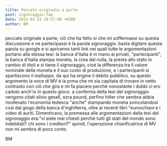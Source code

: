 ```yaml
---
title: Peccato originale a parte
post: signoraggio-faq
date: 2012-03-23 19:57:00 +0200
author: BM
---
```

peccato originale a parte, ciò che ha fatto si che mi soffermassi su questa discussione e ne partecipassi è la parola signoraggio.
basta digitare questa parola su google e si apriranno tanti link nei quali tutte le argomentazioni portano alla stessa tesi:
la banca d'italia è in mano ai privati, "partecipanti", la banca d'italia stampa moneta, la crea dal nulla, la presta allo stato in cambio di titoli e si tiene il signoraggio, cioè la differenza tra il valore nominale della moneta e il suo costo di produzione, e i partecipanti si spartiscono il malloppo.
da quì ha origine il debito pubblico.
su questo argomento la voce di MV è la prma che mi sia capitata di trovare in netto contrasto con ciò che gira e mi fa piacere perchè nonostante i dubbi ci ero caduto anch'io in questo gioco.
a conferma della tesi del signoraggio vengono citati silvio gesell, ezra pound, perfino hitler che sembra abbia risollevato l'economia tedesca "anche" stampando moneta svincolandosi così dal giogo della banca d'inghilterra, oltre ai recenti libri "euroschiavi e i video di auriti.
Dimenticavo, la premessa alle argomentazioni della tesi del signoraggio era:"vi siete mai chiesti perchè tutti gli stati del mondo sono indebitati? chi sono i creditori?"
quindi, l'operazione chiarificatrice di MV non mi sembra di poco conto.

BM